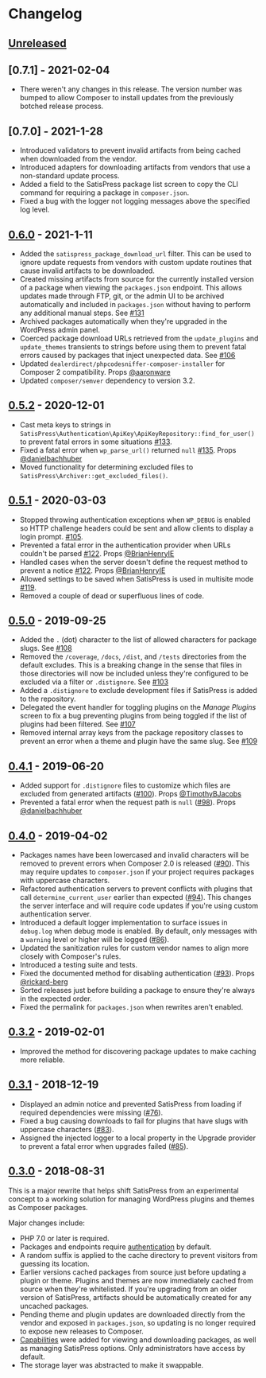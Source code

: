 # Changelog

## [Unreleased]

## [0.7.1] - 2021-02-04

* There weren't any changes in this release. The version number was bumped to allow Composer to install updates from the previously botched release process.

## [0.7.0] - 2021-1-28

* Introduced validators to prevent invalid artifacts from being cached when downloaded from the vendor.
* Introduced adapters for downloading artifacts from vendors that use a non-standard update process.
* Added a field to the SatisPress package list screen to copy the CLI command for requiring a package in `composer.json`.
* Fixed a bug with the logger not logging messages above the specified log level.

## [0.6.0] - 2021-1-11

* Added the `satispress_package_download_url` filter. This can be used to ignore update requests from vendors with custom update routines that cause invalid artifacts to be downloaded.
* Created missing artifacts from source for the currently installed version of a package when viewing the `packages.json` endpoint. This allows updates made through FTP, git, or the admin UI to be archived automatically and included in `packages.json` without having to perform any additional manual steps. See [#131](https://github.com/cedaro/satispress/issues/131)
* Archived packages automatically when they're upgraded in the WordPress admin panel.
* Coerced package download URLs retrieved from the `update_plugins` and `update_themes` transients to strings before using them to prevent fatal errors caused by packages that inject unexpected data. See [#106](https://github.com/cedaro/satispress/issues/106)
* Updated `dealerdirect/phpcodesniffer-composer-installer` for Composer 2 compatibility. Props [@aaronware](https://github.com/aaronware) 
* Updated `composer/semver` dependency to version 3.2.

## [0.5.2] - 2020-12-01

* Cast meta keys to strings in `SatisPress\Authentication\ApiKey\ApiKeyRepository::find_for_user()` to prevent fatal errors in some situations [#133](https://github.com/cedaro/satispress/issues/133).
* Fixed a fatal error when `wp_parse_url()` returned `null` [#135](https://github.com/cedaro/satispress/pull/135). Props [@danielbachhuber](https://github.com/danielbachhuber)
* Moved functionality for determining excluded files to `SatisPress\Archiver::get_excluded_files()`.

## [0.5.1] - 2020-03-03

* Stopped throwing authentication exceptions when `WP_DEBUG` is enabled so HTTP challenge headers could be sent and allow clients to display a login prompt. [#105](https://github.com/cedaro/satispress/issues/105).
* Prevented a fatal error in the authentication provider when URLs couldn't be parsed [#122](https://github.com/cedaro/satispress/pull/122). Props [@BrianHenryIE](https://github.com/BrianHenryIE)
* Handled cases when the server doesn't define the request method to prevent a notice [#122](https://github.com/cedaro/satispress/pull/122). Props [@BrianHenryIE](https://github.com/BrianHenryIE)
* Allowed settings to be saved when SatisPress is used in multisite mode [#119](https://github.com/cedaro/satispress/issues/119).
* Removed a couple of dead or superfluous lines of code.

## [0.5.0] - 2019-09-25

* Added the `.` (dot) character to the list of allowed characters for package slugs. See [#108](https://github.com/cedaro/satispress/issues/108)
* Removed the `/coverage`, `/docs`, `/dist`, and `/tests` directories from the default excludes. This is a breaking change in the sense that files in those directories will now be included unless they're configured to be excluded via a filter or `.distignore`. See [#103](https://github.com/cedaro/satispress/issues/103)
* Added a `.distignore` to exclude development files if SatisPress is added to the repository.
* Delegated the event handler for toggling plugins on the *Manage Plugins* screen to fix a bug preventing plugins from being toggled if the list of plugins had been filtered. See [#107](https://github.com/cedaro/satispress/issues/107)
* Removed internal array keys from the package repository classes to prevent an error when a theme and plugin have the same slug. See [#109](https://github.com/cedaro/satispress/issues/109)

## [0.4.1] - 2019-06-20

* Added support for `.distignore` files to customize which files are excluded from generated artifacts ([#100](https://github.com/cedaro/satispress/issues/100)). Props [@TimothyBJacobs](https://github.com/TimothyBJacobs)
* Prevented a fatal error when the request path is `null` ([#98](https://github.com/cedaro/satispress/issues/98)). Props [@danielbachhuber](https://github.com/danielbachhuber)

## [0.4.0] - 2019-04-02

* Packages names have been lowercased and invalid characters will be removed to prevent errors when Composer 2.0 is released ([#90](https://github.com/cedaro/satispress/issues/90)). This may require updates to `composer.json` if your project requires packages with uppercase characters.
* Refactored authentication servers to prevent conflicts with plugins that call `determine_current_user` earlier than expected ([#94](https://github.com/cedaro/satispress/issues/94)). This changes the server interface and will require code updates if you're using custom authentication server.
* Introduced a default logger implementation to surface issues in `debug.log` when debug mode is enabled. By default, only messages with a `warning` level or higher will be logged ([#86](https://github.com/cedaro/satispress/issues/86)). 
* Updated the sanitization rules for custom vendor names to align more closely with Composer's rules.
* Introduced a testing suite and tests.
* Fixed the documented method for disabling authentication ([#93](https://github.com/cedaro/satispress/pull/93)). Props [@rickard-berg](https://github.com/rickard-berg)
* Sorted releases just before building a package to ensure they're always in the expected order.
* Fixed the permalink for `packages.json` when rewrites aren't enabled.

## [0.3.2] - 2019-02-01

* Improved the method for discovering package updates to make caching more reliable.

## [0.3.1] - 2018-12-19

* Displayed an admin notice and prevented SatisPress from loading if required dependencies were missing ([#76](https://github.com/cedaro/satispress/issues/76)).
* Fixed a bug causing downloads to fail for plugins that have slugs with uppercase characters ([#83](https://github.com/cedaro/satispress/issues/83)).
* Assigned the injected logger to a local property in the Upgrade provider to prevent a fatal error when upgrades failed ([#85](https://github.com/cedaro/satispress/issues/85)).

## [0.3.0] - 2018-08-31

This is a major rewrite that helps shift SatisPress from an experimental concept to a working solution for managing WordPress plugins and themes as Composer packages.

Major changes include:

* PHP 7.0 or later is required.
* Packages and endpoints require [authentication](docs/security.md) by default.
* A random suffix is applied to the cache directory to prevent visitors from guessing its location.
* Earlier versions cached packages from source just before updating a plugin or theme. Plugins and themes are now immediately cached from source when they're whitelisted. If you're upgrading from an older version of SatisPress, artifacts should be automatically created for any uncached packages.
* Pending theme and plugin updates are downloaded directly from the vendor and exposed in `packages.json`, so updating is no longer required to expose new releases to Composer.
* [Capabilities](docs/security.md#capabilities) were added for viewing and downloading packages, as well as managing SatisPress options. Only administrators have access by default.
* The storage layer was abstracted to make it swappable.

[Unreleased]: https://github.com/cedaro/satispress/compare/v0.7.1...HEAD
[0.6.0]: https://github.com/cedaro/satispress/compare/v0.7.0...v0.7.1
[0.6.0]: https://github.com/cedaro/satispress/compare/v0.6.0...v0.7.0
[0.6.0]: https://github.com/cedaro/satispress/compare/v0.5.2...v0.6.0
[0.5.2]: https://github.com/cedaro/satispress/compare/v0.5.1...v0.5.2
[0.5.1]: https://github.com/cedaro/satispress/compare/v0.5.0...v0.5.1
[0.5.0]: https://github.com/cedaro/satispress/compare/v0.4.1...v0.5.0
[0.4.1]: https://github.com/cedaro/satispress/compare/v0.4.0...v0.4.1
[0.4.0]: https://github.com/cedaro/satispress/compare/v0.3.2...v0.4.0
[0.3.2]: https://github.com/cedaro/satispress/compare/v0.3.1...v0.3.2
[0.3.1]: https://github.com/cedaro/satispress/compare/v0.3.0...v0.3.1
[0.3.0]: https://github.com/cedaro/satispress/compare/v0.2.3...v0.3.0
